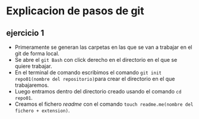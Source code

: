# Explicacion de pasos de git
## ejercicio 1


- Primeramente se generan las carpetas en las que se van a trabajar en el git de forma local.
- Se abre el `git Bash` con click derecho en el directorio en el que se quiere trabajar.
- En el terminal de comando escribimos el comando `git init repo01(nombre del repositorio)`para crear el directorio en el que trabajaremos.
- Luego entramos dentro del directorio creado usando el comando `cd repo01`.
- Creamos el fichero *readme* con el comando `touch readme.me(nombre del fichero + extension)`.